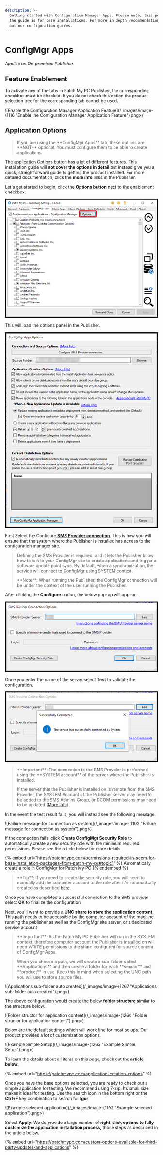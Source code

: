 ```yaml
---
description: >-
  Getting started with Configuration Manager Apps. Please note, this portion of
  the guide is for base installations. For more in depth recommendations check
  out our configuration guides.
---
```


# ConfigMgr Apps

_Applies to: On-premises Publisher_

## Feature Enablement&#x20;

To activate any of the tabs in Patch My PC Publisher, the corresponding checkbox must be checked. If you do not check this option the product selection tree for the corresponding tab cannot be used.

![Enable the Configuration Manager Application Feature](/_images/image-(1116 "Enable the Configuration Manager Application Feature").png>)

## Application Options

<blockquote class="wp-block-quote">
<p>If you are using the **ConfigMgr Apps** tab, these options are **NOT** optional. You must configure them to be able to create applications.</p>
</blockquote>

The application Options button has a lot of different features. This installation guide will **not cover the options in detail** but instead give you a quick, straightforward guide to getting the product installed. For more detailed documentation, click the **more info** links in the Publisher.

Let's get started to begin, click the **Options button** next to the enablement checkbox.

![](/_images/image-(1345).png "Click Options")

This will load the options panel in the Publisher.&#x20;

![](/_images/image-(1344).png "")

First Select the Configure[ **SMS Provider connection**](https://docs.microsoft.com/en-us/mem/configmgr/core/plan-design/hierarchy/plan-for-the-sms-provider#BKMK_PlanSMSProv). This is how you will ensure that the system where the Publisher is installed has access to the configuration manager site.

<blockquote class="wp-block-quote">
<p>Defining the SMS Provider is required, and it lets the Publisher know how to talk to your ConfigMgr site to create applications and trigger a software update point sync. By default, when a synchronization, the service will connect to ConfigMgr using SYSTEM context.</p>
<p>**Note**: When running the Publisher, the ConfigMgr connection will be under the context of the user running the Publisher.</p>
</blockquote>

After clicking the **Configure** option, the below pop-up will appear.&#x20;

![](/_images/image-(1346).png "Enter the server name where the provider service is installed.")

Once you enter the name of the server select **Test** to validate the configuration.

![](/_images/image-(1348).png "Example of validating configuration")

<blockquote class="wp-block-quote">
<p>**Important**: The connection to the SMS Provider is performed using the **SYSTEM account** of the server where the Publisher is installed.</p>
<p>If the server that the Publisher is installed on is remote from the SMS Provider, the SYSTEM Account of the Publisher server may need to be added to the SMS Admins Group, or DCOM permissions may need to be updated (<a href="https://docs.microsoft.com/en-us/mem/configmgr/core/servers/manage/modify-your-infrastructure#configure-dcom-permissions-for-remote-configuration-manager-console-connections">More info</a>)</p>
</blockquote>

In the event the test result fails, you will instead see the following message.

![Failure message for connection as system](/_images/image-(1102 "Failure message for connection as system").png>)

If the connection fails, click **Create ConfigMgr Security Role** to automatically create a new security role with the minimum required permissions. Please see the article below for more details.

{% embed url="https://patchmypc.com/permissions-required-in-sccm-for-base-installation-packages-from-patch-my-pc#topic1" %}
Automatically create a role in ConfigMgr for Patch My PC
{% endembed %}

<blockquote class="wp-block-quote">
<p>**Tip**: If you need to create the security role, you will need to manually add the computer account to the role after it's automatically created as described <a href="https://patchmypc.com/permissions-required-in-sccm-for-base-installation-packages-from-patch-my-pc">here</a>.</p>
</blockquote>

Once you have completed a successful connection to the SMS provider select **OK** to finalize the configuration.

Next, you'll want to provide a **UNC share to store the application content**. This path needs to be accessible by the computer account of the machine running the publisher as well as the ConfigMgr site server, or a dedicated service account&#x20;

<blockquote class="wp-block-quote">
<p>**Important**: As the Patch My PC Publisher will run in the SYSTEM context, therefore computer account the Publisher is installed on will need WRITE permissions to the share configured for source content of ConfigMgr Apps.</p>
</blockquote>

<blockquote class="wp-block-quote">
<p>When you choose a path, we will create a sub-folder called **Applications** and then create a folder for each **vendor** and **product** in use. Keep this in mind when selecting the UNC path you will use to store source files.</p>
</blockquote>

![Applications sub-folder auto created](/_images/image-(1267 "Applications sub-folder auto created").png>)

The above configuration would create the below **folder structure s**imilar to the structure below.

![Folder structor for application content](/_images/image-(1260 "Folder structor for application content").png>)

Below are the default settings which will work fine for most setups. Our product provides a lot of customization options.

![Example Simple Setup](/_images/image-(1265 "Example Simple Setup").png>)

To learn the details about all items on this page, check out the **article below**.

{% embed url="https://patchmypc.com/application-creation-options" %}

Once you have the base options selected, you are ready to check out a simple application for testing. We recommend using 7-zip. Its small size makes it ideal for testing. Use the search icon in the bottom right or the **Ctrl+F** key combination to search for **Igor**

![Example selected application](/_images/image-(1192 "Example selected application").png>)

Select **Apply**. We do provide a large number of **right-click options to fully customize the application installation process,** those steps as described in the article below.

{% embed url="https://patchmypc.com/custom-options-available-for-third-party-updates-and-applications" %}